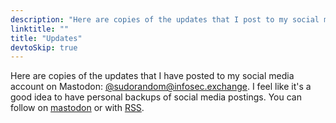```yaml
---
description: "Here are copies of the updates that I post to my social media account on Mastodon."
linktitle: ""
title: "Updates"
devtoSkip: true
---
```


Here are copies of the updates that I have posted to my social media account on Mastodon: [@sudorandom@infosec.exchange](https://infosec.exchange/@sudorandom). I feel like it's a good idea to have personal backups of social media postings. You can follow on [mastodon](https://infosec.exchange/@sudorandom) or with [RSS](https://infosec.exchange/@sudorandom.rss).

<link rel="alternate" type="application/rss+xml" href="https://infosec.exchange/@sudorandom.rss" title="sudorandom.dev">
